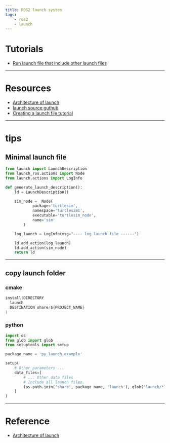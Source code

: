 ```yaml
---
title: ROS2 launch system
tags:
    - ros2
    - launch
---
```


# Tutorials
- [Run launch file that include other launch files](launch_with_include.md)


---

# Resources
- [Architecture of launch](https://github.com/ros2/launch/blob/humble/launch/doc/source/architecture.rst#id71)
- [launch source guthub](https://github.com/ros2/launch/tree/humble/launch)
- [Creating a launch file tutorial](https://docs.ros.org/en/humble/Tutorials/Intermediate/Launch/Creating-Launch-Files.html)


---

# tips
## Minimal launch file

```python
from launch import LaunchDescription
from launch_ros.actions import Node
from launch.actions import LogInfo

def generate_launch_description():
    ld = LaunchDescription()

    sim_node =  Node(
            package='turtlesim',
            namespace='turtlesim1',
            executable='turtlesim_node',
            name='sim'
        )

    log_launch = LogInfo(msg="---- log launch file ------")

    ld.add_action(log_launch)
    ld.add_action(sim_node)
    return ld
```

---

## copy launch folder
### cmake

```c
install(DIRECTORY
  launch
  DESTINATION share/${PROJECT_NAME}
)
```

### python

```python
import os
from glob import glob
from setuptools import setup

package_name = 'py_launch_example'

setup(
    # Other parameters ...
    data_files=[
        # ... Other data files
        # Include all launch files.
        (os.path.join('share', package_name, 'launch'), glob('launch/*launch.[pxy][yma]*'))
    ]
)
```



---

# Reference
- [Architecture of launch](https://github.com/ros2/launch/blob/humble/launch/doc/source/architecture.rst)